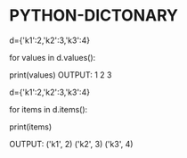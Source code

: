 # PYTHON-DICTONARY

d={'k1':2,'k2':3,'k3':4}

for values in d.values():

   print(values)
OUTPUT:  1
         2
         3
         
d={'k1':2,'k2':3,'k3':4}

for items in d.items():

   print(items)

   
OUTPUT: ('k1', 2)
        ('k2', 3)
        ('k3', 4)
